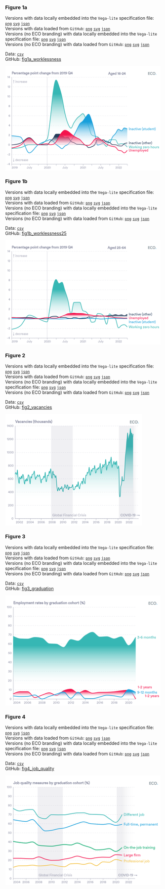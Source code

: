 ### Figure 1a  

Versions with data locally embedded into the `Vega-lite` specification file: [`png`](visualisation/fig1a_worklessness_local.png) [`svg`](visualisation/fig1a_worklessness_local.svg) [`json`](visualisation/fig1a_worklessness_local.json)   
Versions with data loaded from `GitHub`: [`png`](visualisation/fig1a_worklessness.png) [`svg`](visualisation/fig1a_worklessness.svg) [`json`](visualisation/fig1a_worklessness.json)   
Versions (no ECO branding) with data locally embedded into the `Vega-lite` specification file: [`png`](visualisation/fig1a_worklessness_local_no_branding.png) [`svg`](visualisation/fig1a_worklessness_local_no_branding.svg) [`json`](visualisation/fig1a_worklessness_local_no_branding.json)   
Versions (no ECO branding) with data loaded from `GitHub`: [`png`](visualisation/fig1a_worklessness_no_branding.png) [`svg`](visualisation/fig1a_worklessness_no_branding.svg) [`json`](visualisation/fig1a_worklessness_no_branding.json)   

Data: [`csv`](data/fig1a_worklessness.csv)  
GitHub: [fig1a_worklessness](https://github.com/EconomicsObservatory/ECOvisualisations/tree/main/articles/how-has-the-pandemic-affected-young-peoples-employment)  

!["fig1a_worklessness"](visualisation/fig1a_worklessness.png "fig1a_worklessness")

### Figure 1b  

Versions with data locally embedded into the `Vega-lite` specification file: [`png`](visualisation/fig1b_worklessness25_local.png) [`svg`](visualisation/fig1b_worklessness25_local.svg) [`json`](visualisation/fig1b_worklessness25_local.json)   
Versions with data loaded from `GitHub`: [`png`](visualisation/fig1b_worklessness25.png) [`svg`](visualisation/fig1b_worklessness25.svg) [`json`](visualisation/fig1b_worklessness25.json)   
Versions (no ECO branding) with data locally embedded into the `Vega-lite` specification file: [`png`](visualisation/fig1b_worklessness25_local_no_branding.png) [`svg`](visualisation/fig1b_worklessness25_local_no_branding.svg) [`json`](visualisation/fig1b_worklessness25_local_no_branding.json)   
Versions (no ECO branding) with data loaded from `GitHub`: [`png`](visualisation/fig1b_worklessness25_no_branding.png) [`svg`](visualisation/fig1b_worklessness25_no_branding.svg) [`json`](visualisation/fig1b_worklessness25_no_branding.json)   

Data: [`csv`](data/fig1b_worklessness25.csv)  
GitHub: [fig1b_worklessness25](https://github.com/EconomicsObservatory/ECOvisualisations/tree/main/articles/how-has-the-pandemic-affected-young-peoples-employment)  

!["fig1b_worklessness25"](visualisation/fig1b_worklessness25.png "fig1b_worklessness25")

### Figure 2  

Versions with data locally embedded into the `Vega-lite` specification file: [`png`](visualisation/fig2_vacancies_local.png) [`svg`](visualisation/fig2_vacancies_local.svg) [`json`](visualisation/fig2_vacancies_local.json)   
Versions with data loaded from `GitHub`: [`png`](visualisation/fig2_vacancies.png) [`svg`](visualisation/fig2_vacancies.svg) [`json`](visualisation/fig2_vacancies.json)   
Versions (no ECO branding) with data locally embedded into the `Vega-lite` specification file: [`png`](visualisation/fig2_vacancies_local_no_branding.png) [`svg`](visualisation/fig2_vacancies_local_no_branding.svg) [`json`](visualisation/fig2_vacancies_local_no_branding.json)   
Versions (no ECO branding) with data loaded from `GitHub`: [`png`](visualisation/fig2_vacancies_no_branding.png) [`svg`](visualisation/fig2_vacancies_no_branding.svg) [`json`](visualisation/fig2_vacancies_no_branding.json)   

Data: [`csv`](data/fig2_vacancies.csv)  
GitHub: [fig2_vacancies](https://github.com/EconomicsObservatory/ECOvisualisations/tree/main/articles/how-has-the-pandemic-affected-young-peoples-employment)  

!["fig2_vacancies"](visualisation/fig2_vacancies.png "fig2_vacancies")

### Figure 3  

Versions with data locally embedded into the `Vega-lite` specification file: [`png`](visualisation/fig3_graduation_local.png) [`svg`](visualisation/fig3_graduation_local.svg) [`json`](visualisation/fig3_graduation_local.json)   
Versions with data loaded from `GitHub`: [`png`](visualisation/fig3_graduation.png) [`svg`](visualisation/fig3_graduation.svg) [`json`](visualisation/fig3_graduation.json)   
Versions (no ECO branding) with data locally embedded into the `Vega-lite` specification file: [`png`](visualisation/fig3_graduation_local_no_branding.png) [`svg`](visualisation/fig3_graduation_local_no_branding.svg) [`json`](visualisation/fig3_graduation_local_no_branding.json)   
Versions (no ECO branding) with data loaded from `GitHub`: [`png`](visualisation/fig3_graduation_no_branding.png) [`svg`](visualisation/fig3_graduation_no_branding.svg) [`json`](visualisation/fig3_graduation_no_branding.json)   

Data: [`csv`](data/fig3_graduation.csv)  
GitHub: [fig3_graduation](https://github.com/EconomicsObservatory/ECOvisualisations/tree/main/articles/how-has-the-pandemic-affected-young-peoples-employment)  

!["fig3_graduation"](visualisation/fig3_graduation.png "fig3_graduation")

### Figure 4  

Versions with data locally embedded into the `Vega-lite` specification file: [`png`](visualisation/fig4_job_quality_local.png) [`svg`](visualisation/fig4_job_quality_local.svg) [`json`](visualisation/fig4_job_quality_local.json)   
Versions with data loaded from `GitHub`: [`png`](visualisation/fig4_job_quality.png) [`svg`](visualisation/fig4_job_quality.svg) [`json`](visualisation/fig4_job_quality.json)   
Versions (no ECO branding) with data locally embedded into the `Vega-lite` specification file: [`png`](visualisation/fig4_job_quality_local_no_branding.png) [`svg`](visualisation/fig4_job_quality_local_no_branding.svg) [`json`](visualisation/fig4_job_quality_local_no_branding.json)   
Versions (no ECO branding) with data loaded from `GitHub`: [`png`](visualisation/fig4_job_quality_no_branding.png) [`svg`](visualisation/fig4_job_quality_no_branding.svg) [`json`](visualisation/fig4_job_quality_no_branding.json)   

Data: [`csv`](data/fig4_job_quality.csv)  
GitHub: [fig4_job_quality](https://github.com/EconomicsObservatory/ECOvisualisations/tree/main/articles/how-has-the-pandemic-affected-young-peoples-employment)  

!["fig4_job_quality"](visualisation/fig4_job_quality.png "fig4_job_quality")

